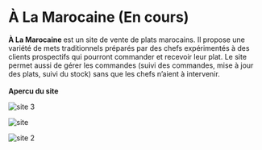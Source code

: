  # À La Marocaine (En cours)

<div> <strong>À La Marocaine </strong> est un site de vente de plats marocains. Il propose une
variété de mets traditionnels préparés par des chefs expérimentés à des clients
prospectifs qui pourront commander et recevoir leur plat. Le site permet aussi de
gérer les commandes (suivi des commandes, mise à jour des plats, suivi du
stock) sans que les chefs n’aient à intervenir.</div>
<br/>
<b>Apercu du site</b>
<br/>

![site 3](https://user-images.githubusercontent.com/71712677/167232730-ff513301-e4f4-4c03-ba81-bdaf2ae9f4f0.png)


![site](https://user-images.githubusercontent.com/71712677/167232613-8e98cf6e-ca86-4533-a036-542090483278.png)


![site 2](https://user-images.githubusercontent.com/71712677/167232708-0da728ea-38af-4ca4-b54c-6262ad270766.png)
